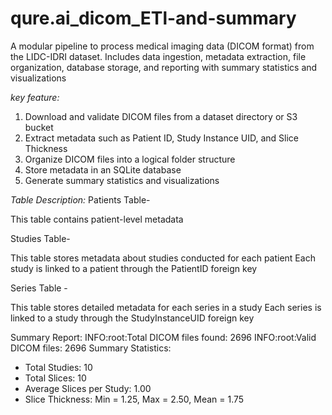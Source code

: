 # qure.ai_dicom_ETl-and-summary
A modular pipeline to process medical imaging data (DICOM format) from the LIDC-IDRI dataset. Includes data ingestion, metadata extraction, file organization, database storage, and reporting with summary statistics and visualizations

*key feature:*

1. Download and validate DICOM files from a dataset directory or S3 bucket
2. Extract metadata such as Patient ID, Study Instance UID, and Slice Thickness
3. Organize DICOM files into a logical folder structure
4. Store metadata in an SQLite database
5. Generate summary statistics and visualizations

*Table Description:*
Patients Table-

This table contains patient-level metadata

Studies Table-

This table stores metadata about studies conducted for each patient
Each study is linked to a patient through the PatientID foreign key

Series Table -

This table stores detailed metadata for each series in a study
Each series is linked to a study through the StudyInstanceUID foreign key

Summary Report:
INFO:root:Total DICOM files found: 2696
INFO:root:Valid DICOM files: 2696
Summary Statistics:
- Total Studies: 10
- Total Slices: 10
- Average Slices per Study: 1.00
- Slice Thickness: Min = 1.25, Max = 2.50, Mean = 1.75


